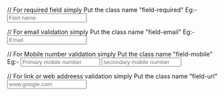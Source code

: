 // For required field simply Put the class name "field-required" 
Eg:- <input type ="text" class="field-required" placeholder="Fisrt name">

// For email validation simply Put the class name "field-email"
Eg:- <input type ="email" class="field-required field-email" placeholder="Email">

//  For Mobile number validation simply Put the class name "field-mobile"
Eg:- <input type ="number" class="field-required field-mobile" placeholder="Primary mobile number">
     <input type ="number" class="field-required field-mobile" placeholder="secondary mobile number">
     
//  For link or web addreess validation simply Put the class name  "field-url"
<input  type="text" id="user_url" class="field-required field-url" name="" placeholder="www.google.com"> 
